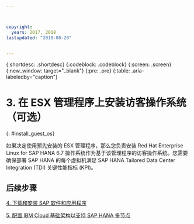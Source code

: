 ```yaml
---



copyright:
  years: 2017, 2018
lastupdated: "2018-08-20"


---
```


{:shortdesc: .shortdesc}
{:codeblock: .codeblock}
{:screen: .screen}
{:new_window: target="_blank"}
{:pre: .pre}
{:table: .aria-labeledby="caption"}

# 3. 在 ESX 管理程序上安装访客操作系统（可选）
{: #install_guest_os}

如果决定使用预先安装的 ESX 管理程序，那么您负责安装 Red Hat Enterprise Linux for SAP HANA 6.7 操作系统作为基于该管理程序的访客操作系统。您需要确保部署 SAP HANA 的每个虚拟机满足 SAP HANA Tailored Data Center Integration (TDI) 关键性能指标 (KPI)。

## 后续步骤

  [4. 下载和安装 SAP 软件和应用程序](/docs/infrastructure/sap-hana/hana-installing-SAP-landscape.html)

  [5. 配置 IBM Cloud 基础架构以支持 SAP HANA 多节点](/docs/infrastructure/sap-hana/hana-multi-node.html)
